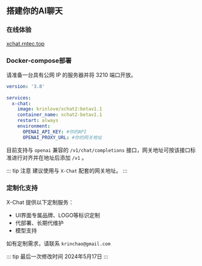 ## 搭建你的AI聊天

### 在线体验
[xchat.rntec.top](https://xchat.rntec.top)

### Docker-compose部署


请准备一台具有公网 IP 的服务器并将 3210 端口开放。

``` yaml
version: '3.8'
 
services:
  x-chat:
    image: krinlove/xchat2:betav1.1
    container_name: xchat2-betav1.1
    restart: always
    environment:
      OPENAI_API_KEY: #你的API
      OPENAI_PROXY_URL: #你的网关地址
```

目前支持与 `openai` 兼容的 `/v1/chat/completions` 接口，网关地址可按该接口标准进行对齐并在地址后添加 `/v1` 。

::: tip 注意
建议使用与 `X-Chat` 配套的网关地址。
:::

### 定制化支持

X-Chat 提供以下定制服务：

- UI界面专属品牌、LOGO等标识定制
- 代部署、长期代维护
- 模型支持

如有定制需求，请联系 `krinchao@gmail.com` 

::: tip 最后一次修改时间
2024年5月17日
:::